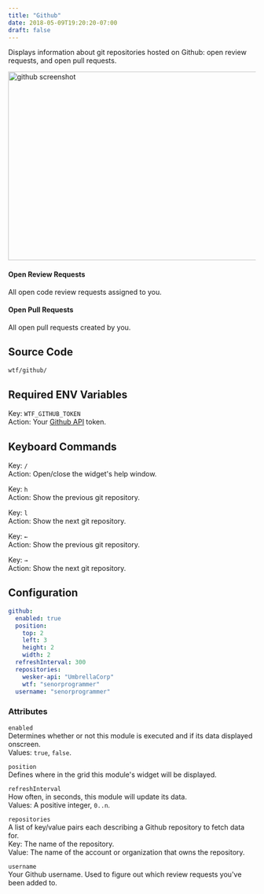 ```yaml
---
title: "Github"
date: 2018-05-09T19:20:20-07:00
draft: false
---
```


Displays information about git repositories hosted on Github: open
review requests, and open pull requests.

<img src="/imgs/modules/github.png" width="640" height="384" alt="github screenshot" />

#### Open Review Requests

All open code review requests assigned to you.

#### Open Pull Requests

All open pull requests created by you.

## Source Code

```bash
wtf/github/
```

## Required ENV Variables

<span class="caption">Key:</span> `WTF_GITHUB_TOKEN` <br />
<span class="caption">Action:</span> Your <a href="https://developer.github.com/v3/oauth_authorizations/#create-a-new-authorization">Github API</a> token.

## Keyboard Commands

<span class="caption">Key:</span> `/` <br />
<span class="caption">Action:</span> Open/close the widget's help window.

<span class="caption">Key:</span> `h` <br />
<span class="caption">Action:</span> Show the previous git repository.

<span class="caption">Key:</span> `l` <br />
<span class="caption">Action:</span> Show the next git repository.

<span class="caption">Key:</span> `←` <br />
<span class="caption">Action:</span> Show the previous git repository.

<span class="caption">Key:</span> `→` <br />
<span class="caption">Action:</span> Show the next git repository.

## Configuration

```yaml
github:
  enabled: true
  position:
    top: 2
    left: 3
    height: 2
    width: 2
  refreshInterval: 300
  repositories:
    wesker-api: "UmbrellaCorp"
    wtf: "senorprogrammer"
  username: "senorprogrammer"
```

### Attributes

`enabled` <br />
Determines whether or not this module is executed and if its data displayed onscreen. <br />
Values: `true`, `false`.

`position` <br />
Defines where in the grid this module's widget will be displayed. <br />

`refreshInterval` <br />
How often, in seconds, this module will update its data. <br />
Values: A positive integer, `0..n`.

`repositories` <br />
A list of key/value pairs each describing a Github repository to fetch data
for. <br />
<span class="caption">Key:</span> The name of the repository. <br />
<span class="caption">Value:</span> The name of the account or organization that owns the repository.

`username` <br />
Your Github username. Used to figure out which review requests you've
been added to.
